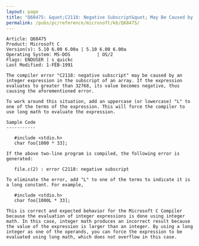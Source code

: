 ```yaml
---
layout: page
title: "Q68475: &quot;C2118: Negative Subscript&quot; May Be Caused by int Expression"
permalink: /pubs/pc/reference/microsoft/kb/Q68475/
---
```


	Article: Q68475
	Product: Microsoft C
	Version(s): 5.10 6.00 6.00a | 5.10 6.00 6.00a
	Operating System: MS-DOS          | OS/2
	Flags: ENDUSER | s_quickc
	Last Modified: 1-FEB-1991
	
	The compiler error "C2118: negative subscript" may be caused by an
	integer expression in the subscript of an array. If the expression
	evaluates to greater than 32768, its value becomes negative, thus
	causing the aforementioned error.
	
	To work around this situation, add an uppercase (or lowercase) "L" to
	one of the terms of the expression. This will force the compiler to
	use long math to evaluate the expression.
	
	Sample Code
	-----------
	
	   #include <stdio.h>
	   char foo[1000 * 33];
	
	If the above two-line program is compiled, the following error is
	generated:
	
	   file.c(2) : error C2118: negative subscript
	
	To eliminate the error, add "L" to one of the terms to indicate it is
	a long constant. For example,
	
	   #include <stdio.h>
	   char foo[1000L * 33];
	
	This is correct and expected behavior for the Microsoft C Compiler
	because the evaluation of integer expressions is done using integer
	math. In this case, integer math produces an incorrect result because
	the value of the expression is larger than an integer. By using a long
	integer as one of the operands, you can force the expression to be
	evaluated using long math, which does not overflow in this case.
